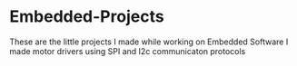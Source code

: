 # Embedded-Projects
These are the little projects I made while working on Embedded Software
I made motor drivers using SPI and I2c communicaton protocols
